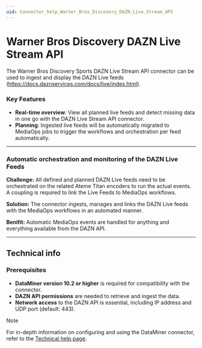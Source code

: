 ```yaml
---
uid: Connector_help_Warner_Bros_Discovery_DAZN_Live_Stream_API
---
```


# Warner Bros Discovery DAZN Live Stream API

The Warner Bros Discovery Sports DAZN Live Stream API connector can be used to ingest and display the DAZN Live feeds (https://docs.daznservices.com/docs/live/index.html).

### Key Features

- **Real-time overview**: View all planned live feeds and detect missing data in one go with the DAZN Live Stream API connector.
- **Planning**: Ingested live feeds will be automatically migrated to MediaOps jobs to trigger the workflows and orchestration per feed automatically.

---

### Automatic orchestration and monitoring of the DAZN Live Feeds

**Challenge:** All defined and planned DAZN Live feeds need to be orchestrated on the related Ateme Titan encoders to run the actual events. A coupling is required to link the Live Feeds to MediaOps workflows.

**Solution:** The connector ingests, manages and links the DAZN Live feeds with the MediaOps workflows in an automated manner.

**Benifit:** Automatic MediaOps events are handled for anything and everything available from the DAZN API.

---

## Technical info

### Prerequisites

- **DataMiner version 10.2 or higher** is required for compatibility with the connector.
- **DAZN API permissions** are needed to retrieve and ingest the data.
- **Network access** to the DAZN API is essential, including IP address and UDP port (default: 443).

> [!NOTE]
> For in-depth information on configuring and using the DataMiner connector, refer to the [Technical help page](xref:Connector_help_Warner_Bros_Discovery_DAZN_Live_Stream_API_Technical).
